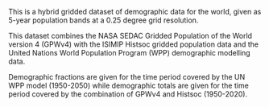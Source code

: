 This is a hybrid gridded dataset of demographic data for the world, given as 5-year population bands at a 0.25 degree grid resolution.

This dataset combines the NASA SEDAC Gridded Population of the World version 4 (GPWv4) with the ISIMIP Histsoc gridded population data and the United Nations World Population Program (WPP) demographic modelling data.

Demographic fractions are given for the time period covered by the UN WPP model (1950-2050) while demographic totals are given for the time period covered by the combination of GPWv4 and Histsoc (1950-2020).

